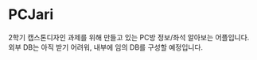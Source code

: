 # PCJari

2학기 캡스톤디자인 과제를 위해 만들고 있는 PC방 정보/좌석 알아보는 어플입니다.<br/>
외부 DB는 아직 받기 어려워, 내부에 임의 DB를 구성할 예정입니다.

